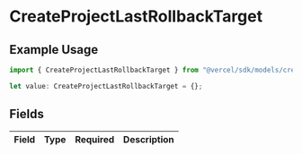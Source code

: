 # CreateProjectLastRollbackTarget

## Example Usage

```typescript
import { CreateProjectLastRollbackTarget } from "@vercel/sdk/models/createprojectop.js";

let value: CreateProjectLastRollbackTarget = {};
```

## Fields

| Field       | Type        | Required    | Description |
| ----------- | ----------- | ----------- | ----------- |